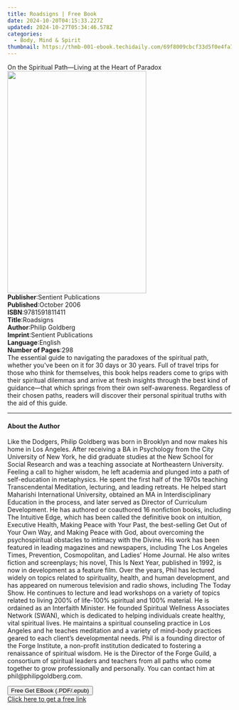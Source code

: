 ```yaml
---
title: Roadsigns | Free Book
date: 2024-10-20T04:15:33.227Z
updated: 2024-10-27T05:34:46.578Z
categories:
  - Body, Mind & Spirit
thumbnail: https://thmb-001-ebook.techidaily.com/69f8009cbcf33d5f0e4fa7c3c50e3e46e3052e972ed264839ef66040ece214d7.jpg
---
```

<main id="book-container">
  <div class="flex flex-col">
    <div class="book-brief flex-1 py-6 px-4 sm:p-6 md:py-10 md:px-8">
      <!-- brief-->
      <div class="book-brief-main">
        On the Spiritual Path—Living at the Heart of Paradox
      </div>
    </div>
    <div
      class="book-meta-info flex-1 grid gap-4 col-start-1 col-end-3 row-start-1 sm:mb-6 sm:grid-cols-4 lg:gap-6 lg:col-start-2 lg:row-end-6 lg:row-span-6 lg:mb-0"
    >
      <div
        class="book-meta-info-left place-content-center mt-4 p-4 text-sm leading-6 col-start-2 col-span-2 dark:text-slate-400"
      >
        <img
          class="w-full h-500 object-cover rounded-lg sm:h-255 sm:col-span-2 lg:col-span-full"
          src="https://img-001-ebook.techidaily.com/941f2994eb4c5fd5c1968577d6dd788a1021c28c294e30274b724cddee690a2d.jpg"
          alt=""
          width="312"
          height="500"
        />
      </div>
      <div
        class="book-meta-info-right mt-2 col-start-1 row-start-2 col-span-3 self-center"
      >
        <!-- meta data  -->
        <div class="flex flex-col px-4 md:px-8">
          <div class="flex-1">
            <strong>Publisher</strong>:<span class="px-2"
              >Sentient Publications</span
            >
          </div>
          <div class="flex-1">
            <strong>Published</strong>:<span class="px-2">October 2006</span>
          </div>
          <div class="flex-1">
            <strong>ISBN</strong>:<span class="px-2">9781591811411</span>
          </div>
          <div class="flex-1">
            <strong>Title</strong>:<span class="px-2">Roadsigns</span>
          </div>
          <div class="flex-1">
            <strong>Author</strong>:<span class="px-2">Philip Goldberg</span>
          </div>
          <div class="flex-1">
            <strong>Imprint</strong>:<span class="px-2"
              >Sentient Publications</span
            >
          </div>
          <div class="flex-1">
            <strong>Language</strong>:<span class="px-2">English</span>
          </div>
          <div class="flex-1">
            <strong>Number of Pages</strong>:<span class="px-2">298</span>
          </div>
        </div>
      </div>
    </div>
    <div class="book-description flex-1 py-6 px-4 sm:p-6 md:py-10 md:px-8">
      <div class="book-description-main">
        <div accordion-content="" id="description">
          The essential guide to navigating the paradoxes of the spiritual path,
          whether you've been on it for 30 days or 30 years. Full of travel
          trips for those who think for themselves, this book helps readers come
          to grips with their spiritual dilemmas and arrive at fresh insights
          through the best kind of guidance—that which springs from their own
          self-awareness. Regardless of their chosen paths, readers will
          discover their personal spiritual truths with the aid of this guide.
        </div>
      </div>
    </div>
    <div class="book-excerpts flex-1 py-6 px-4 sm:p-6 md:py-10 md:px-8">
      <!-- excerpts-->
      <div class="book-excerpts-main">
        <hr />
        <h4 class="placeholder placeholder-heading">
          <span>About the Author</span>
        </h4>
        <p>
          Like the Dodgers, Philip Goldberg was born in Brooklyn and now makes
          his home in Los Angeles. After receiving a BA in Psychology from the
          City University of New York, he did graduate studies at the New School
          for Social Research and was a teaching associate at Northeastern
          University. Feeling a call to higher wisdom, he left academia and
          plunged into a path of self-education in metaphysics. He spent the
          first half of the 1970s teaching Transcendental Meditation, lecturing,
          and leading retreats. He helped start Maharishi International
          University, obtained an MA in Interdisciplinary Education in the
          process, and later served as Director of Curriculum Development. He
          has authored or coauthored 16 nonfiction books, including The
          Intuitive Edge, which has been called the definitive book on
          intuition, Executive Health, Making Peace with Your Past, the
          best-selling Get Out of Your Own Way, and Making Peace with God, about
          overcoming the psychospiritual obstacles to intimacy with the Divine.
          His work has been featured in leading magazines and newspapers,
          including The Los Angeles Times, Prevention, Cosmopolitan, and Ladies’
          Home Journal. He also writes fiction and screenplays; his novel, This
          Is Next Year, published in 1992, is now in development as a feature
          film. Over the years, Phil has lectured widely on topics related to
          spirituality, health, and human development, and has appeared on
          numerous television and radio shows, including The Today Show. He
          continues to lecture and lead workshops on a variety of topics related
          to living 200% of life-100% spiritual and 100% material. He is
          ordained as an Interfaith Minister. He founded Spiritual Wellness
          Associates Network (SWAN), which is dedicated to helping individuals
          create healthy, vital spiritual lives. He maintains a spiritual
          counseling practice in Los Angeles and he teaches meditation and a
          variety of mind-body practices geared to each client’s developmental
          needs. Phil is a founding director of the Forge Institute, a
          non-profit institution dedicated to fostering a renaissance of
          spiritual wisdom. He is the Director of the Forge Guild, a consortium
          of spiritual leaders and teachers from all paths who come together to
          grow professionally and personally. You can contact him at
          phil@philipgoldberg.com.
        </p>
      </div>
    </div>
    <div
      class="book-about-author flex-1 py-6 px-4 sm:p-6 md:py-10 md:px-8"
    ></div>
    <div class="book-free-get flex-1 py-6 px-4 sm:p-6 md:py-10 md:px-8">
      <button
        id="btn-free-get"
        class="bg-blue-500 hover:bg-blue-700 text-white font-bold py-2 px-4 rounded"
      >
        Free Get EBook (.PDF/.epub)
      </button>
      <div id="countdown-display" class="px-2 text-lg mt-2"></div>
      <a
        id="free-link"
        class="hidden bg-blue-500 hover:bg-blue-700 text-white font-bold py-2 px-4 rounded"
        href="https://www.ebooks.com/en-us/book/211133147/roadsigns/philip-goldberg/"
        target="_blank"
        >Click here to get a free link</a
      >
    </div>
    <script>
      let countdownTime = 0;
      let countdownInterval = null;
      document
        .getElementById('btn-free-get')
        .addEventListener('click', startCountdown);
      function startCountdown() {
        countdownTime = new Date().getTime() + 60000 * 3;
        countdownInterval = setInterval(updateCountdown, 1000);
        document.getElementById('btn-free-get').disabled = true;
        document
          .getElementById('btn-free-get')
          .classList.add('bg-gray-500', 'cursor-not-allowed');
      }
      function updateCountdown() {
        let currentTime = new Date().getTime();
        let timeLeft = countdownTime - currentTime;
        let secondsLeft = Math.floor(timeLeft / 1000);
        document.getElementById('countdown-display').innerHTML =
          `Remaining time: ${secondsLeft} seconds.`;
        if (secondsLeft <= 0) {
          clearInterval(countdownInterval);
          document.getElementById('btn-free-get').classList.add('hidden');
          document.getElementById('free-link').classList.remove('hidden');
          document.getElementById('countdown-display').innerHTML = '';
        }
      }
    </script>
  </div>
</main>

<ins class="adsbygoogle"
      style="display:block"
      data-ad-client="ca-pub-7571918770474297"
      data-ad-slot="8358498916"
      data-ad-format="auto"
      data-full-width-responsive="true"></ins>
    